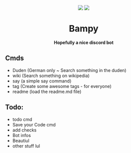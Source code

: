 <div align=center>
    <img src="https://cdn.discordapp.com/attachments/528334474895949840/544109119741755392/BampyIMG.png"</img>
    <a href="">
        <img src="https://cdn.discordapp.com/attachments/528334474895949840/544153817269141504/bampy_invite_img.png" </img>
    </a>
    <h1>Bampy</h1>
    <strong>Hopefully a nice discord bot</strong>
</div>

## Cmds
- Duden (German only ~ Search something in the duden)
- wiki (Search something on wikipedia)
- say (a simple say command)
- tag (Create some awesome tags - for everyone)
- readme (load the readme.md file)

## Todo:
- todo cmd
- Save your Code cmd
- add checks
- Bot infos
- Beautiul 
- other stuff lul

